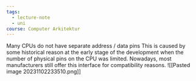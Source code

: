```yaml
---
tags:
  - lecture-note
  - uni
course: Computer Arkitektur
---
```

Many CPUs do not have separate address / data pins This is caused by some historical reason at the early stage of the development when the number of physical pins on the CPU was limited. Nowadays, most manufacturers still offer this interface for compatibility reasons.
![[Pasted image 20231102233510.png]]
